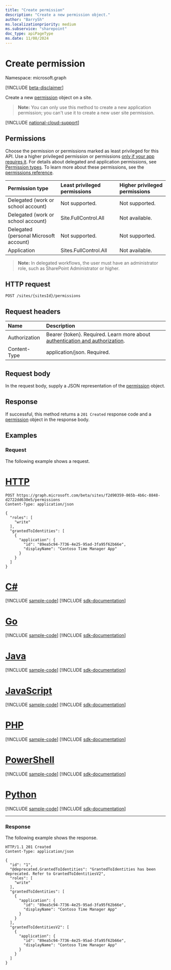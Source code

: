 ```yaml
---
title: "Create permission"
description: "Create a new permission object."
author: "BarrySh"
ms.localizationpriority: medium
ms.subservice: "sharepoint"
doc_type: apiPageType
ms.date: 11/08/2024
---
```


# Create permission
Namespace: microsoft.graph

[!INCLUDE [beta-disclaimer](../../includes/beta-disclaimer.md)]

Create a new [permission](../resources/permission.md) object on a site.

>**Note:** You can only use this method to create a new application permission; you can't use it to create a new user site permission.

[!INCLUDE [national-cloud-support](../../includes/all-clouds.md)]

## Permissions
Choose the permission or permissions marked as least privileged for this API. Use a higher privileged permission or permissions [only if your app requires it](/graph/permissions-overview#best-practices-for-using-microsoft-graph-permissions). For details about delegated and application permissions, see [Permission types](/graph/permissions-overview#permission-types). To learn more about these permissions, see the [permissions reference](/graph/permissions-reference).

<!-- { "blockType": "ignored", "name": "site_post_permissions" } -->
|Permission type|Least privileged permissions|Higher privileged permissions|
|:---|:---|:---|
|Delegated (work or school account)|Not supported.|Not supported.|
|Delegated (work or school account)|Site.FullControl.All|Not available.|
|Delegated (personal Microsoft account)|Not supported.|Not supported.|
|Application|Sites.FullControl.All|Not available.|

> **Note:** In delegated workflows, the user must have an administrator role, such as SharePoint Administrator or higher.

## HTTP request

<!-- {
  "blockType": "ignored"
}
-->
``` http
POST /sites/{sitesId}/permissions
```

## Request headers
|Name|Description|
|:---|:---|
|Authorization|Bearer {token}. Required. Learn more about [authentication and authorization](/graph/auth/auth-concepts).|
|Content-Type|application/json. Required.|

## Request body
In the request body, supply a JSON representation of the [permission](../resources/permission.md) object.

## Response

If successful, this method returns a `201 Created` response code and a [permission](../resources/permission.md) object in the response body.

## Examples

### Request

The following example shows a request.

# [HTTP](#tab/http)
<!-- {
  "blockType": "request",
  "name": "create_permission_from_"
}
-->
``` http
POST https://graph.microsoft.com/beta/sites/f2d90359-865b-4b6c-8848-d2722dd630e5/permissions
Content-Type: application/json

{
  "roles": [
    "write"
  ],
  "grantedToIdentities": [
    {
      "application": {
        "id": "89ea5c94-7736-4e25-95ad-3fa95f62b66e",
        "displayName": "Contoso Time Manager App"
      }
    }
  ]
}
```

# [C#](#tab/csharp)
[!INCLUDE [sample-code](../includes/snippets/csharp/create-permission-from--csharp-snippets.md)]
[!INCLUDE [sdk-documentation](../includes/snippets/snippets-sdk-documentation-link.md)]

# [Go](#tab/go)
[!INCLUDE [sample-code](../includes/snippets/go/create-permission-from--go-snippets.md)]
[!INCLUDE [sdk-documentation](../includes/snippets/snippets-sdk-documentation-link.md)]

# [Java](#tab/java)
[!INCLUDE [sample-code](../includes/snippets/java/create-permission-from--java-snippets.md)]
[!INCLUDE [sdk-documentation](../includes/snippets/snippets-sdk-documentation-link.md)]

# [JavaScript](#tab/javascript)
[!INCLUDE [sample-code](../includes/snippets/javascript/create-permission-from--javascript-snippets.md)]
[!INCLUDE [sdk-documentation](../includes/snippets/snippets-sdk-documentation-link.md)]

# [PHP](#tab/php)
[!INCLUDE [sample-code](../includes/snippets/php/create-permission-from--php-snippets.md)]
[!INCLUDE [sdk-documentation](../includes/snippets/snippets-sdk-documentation-link.md)]

# [PowerShell](#tab/powershell)
[!INCLUDE [sample-code](../includes/snippets/powershell/create-permission-from--powershell-snippets.md)]
[!INCLUDE [sdk-documentation](../includes/snippets/snippets-sdk-documentation-link.md)]

# [Python](#tab/python)
[!INCLUDE [sample-code](../includes/snippets/python/create-permission-from--python-snippets.md)]
[!INCLUDE [sdk-documentation](../includes/snippets/snippets-sdk-documentation-link.md)]

---

### Response

The following example shows the response.

<!-- {
  "blockType": "response",
  "truncated": true,
  "@odata.type": "microsoft.graph.permission"
}
-->
``` http
HTTP/1.1 201 Created
Content-Type: application/json

{
  "id": "1",
  "@deprecated.GrantedToIdentities": "GrantedToIdentities has been deprecated. Refer to GrantedToIdentitiesV2",
  "roles": [
    "write"
  ],
  "grantedToIdentities": [
    {
      "application": {
        "id": "89ea5c94-7736-4e25-95ad-3fa95f62b66e",
        "displayName": "Contoso Time Manager App"
      }
    }
  ],
  "grantedToIdentitiesV2": [
    {
      "application": {
        "id": "89ea5c94-7736-4e25-95ad-3fa95f62b66e",
        "displayName": "Contoso Time Manager App"
      }
    }
  ]
}
```

<!-- {
  "type": "#page.annotation",
  "section": "documentation",
  "tocPath": "Sites/Permissions/Create site permissions"
} -->
